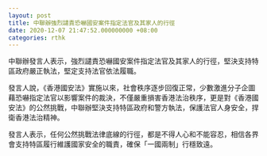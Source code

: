 ```yaml
---
layout: post
title: 中聯辦強烈譴責恐嚇國安案件指定法官及其家人的行徑
date: 2020-12-07 21:47:52.000000000 +08:00
categories: rthk
---
```


中聯辦發言人表示，強烈譴責恐嚇國安案件指定法官及其家人的行徑，堅決支持特區政府嚴正執法，堅定支持法官依法履職。

發言人說，《香港國安法》實施以來，社會秩序逐步回復正常，少數激進分子企圖藉恐嚇指定法官以影響案件的裁決，不僅嚴重損害香港法治秩序，更是對《香港國安法》的公然挑戰，中聯辦堅決支持特區政府和警方執法，保護法官人身安全，捍衛香港法治精神。

發言人表示，任何公然挑戰法律底線的行徑，都是不得人心和不能容忍，相信各界會支持特區履行維護國家安全的職責，確保「一國兩制」行穩致遠。
